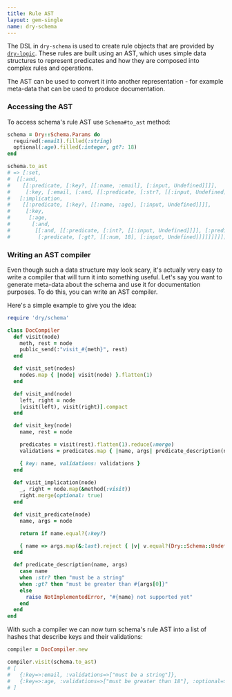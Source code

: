 ```yaml
---
title: Rule AST
layout: gem-single
name: dry-schema
---
```


The DSL in `dry-schema` is used to create rule objects that are provided by [`dry-logic`](/gems/dry-logic). These rules are built using an AST, which uses simple data structures to represent predicates and how they are composed into complex rules and operations.

The AST can be used to convert it into another representation - for example meta-data that can be used to produce documentation.

### Accessing the AST

To access schema's rule AST use `Schema#to_ast` method:

```ruby
schema = Dry::Schema.Params do
  required(:email).filled(:string)
  optional(:age).filled(:integer, gt?: 18)
end

schema.to_ast
# => [:set,
#  [[:and,
#    [[:predicate, [:key?, [[:name, :email], [:input, Undefined]]]],
#     [:key, [:email, [:and, [[:predicate, [:str?, [[:input, Undefined]]]], [:predicate, [:filled?, [[:input, Undefined]]]]]]]]]],
#   [:implication,
#    [[:predicate, [:key?, [[:name, :age], [:input, Undefined]]]],
#     [:key,
#      [:age,
#       [:and,
#        [[:and, [[:predicate, [:int?, [[:input, Undefined]]]], [:predicate, [:filled?, [[:input, Undefined]]]]]],
#         [:predicate, [:gt?, [[:num, 18], [:input, Undefined]]]]]]]]]]]]
```

### Writing an AST compiler

Even though such a data structure may look scary, it's actually very easy to write a compiler that will turn it into something useful. Let's say you want to generate meta-data about the schema and use it for documentation purposes. To do this, you can write an AST compiler.

Here's a simple example to give you the idea:

```ruby
require 'dry/schema'

class DocCompiler
  def visit(node)
    meth, rest = node
    public_send(:"visit_#{meth}", rest)
  end

  def visit_set(nodes)
    nodes.map { |node| visit(node) }.flatten(1)
  end

  def visit_and(node)
    left, right = node
    [visit(left), visit(right)].compact
  end

  def visit_key(node)
    name, rest = node

    predicates = visit(rest).flatten(1).reduce(:merge)
    validations = predicates.map { |name, args| predicate_description(name, args) }.compact

    { key: name, validations: validations }
  end
  
  def visit_implication(node)
    _, right = node.map(&method(:visit))
    right.merge(optional: true)
  end

  def visit_predicate(node)
    name, args = node

    return if name.equal?(:key?)

    { name => args.map(&:last).reject { |v| v.equal?(Dry::Schema::Undefined) } }
  end

  def predicate_description(name, args)
    case name
    when :str? then "must be a string"
    when :gt? then "must be greater than #{args[0]}"
    else
      raise NotImplementedError, "#{name} not supported yet"
    end
  end
end
```

With such a compiler we can now turn schema's rule AST into a list of hashes that describe keys and their validations:

``` ruby
compiler = DocCompiler.new

compiler.visit(schema.to_ast)
# [
#   {:key=>:email, :validations=>["must be a string"]},
#   {:key=>:age, :validations=>["must be greater than 18"], :optional=>true}
# ]
```